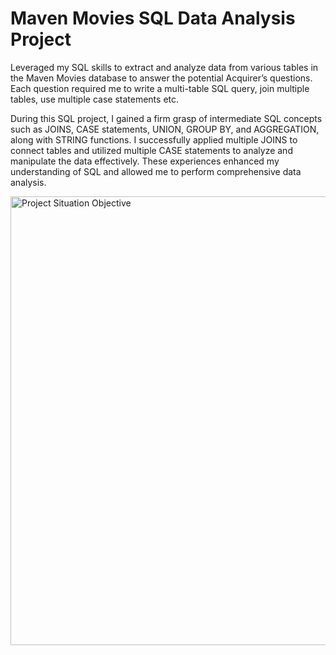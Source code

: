 # Maven Movies SQL Data Analysis Project
Leveraged my SQL skills to extract and analyze data from various tables in the Maven Movies database to answer the potential Acquirer’s questions. Each question required 
me to write a multi-table SQL query, join multiple tables, use multiple case statements etc. 

During this SQL project, I gained a firm grasp of intermediate SQL concepts such as JOINS, CASE statements, UNION, GROUP BY, and AGGREGATION, along with STRING functions. I successfully applied multiple JOINS to connect tables and utilized multiple CASE statements to analyze and manipulate the data effectively. These experiences enhanced my understanding of SQL and allowed me to perform comprehensive data analysis.

<img width="718" alt="Project Situation   Objective" src="https://github.com/dheerajsk26/Data_Analysis_SQL_Project-3/assets/77773902/d36881bb-06f1-43ec-b795-d35fd163d54b">
